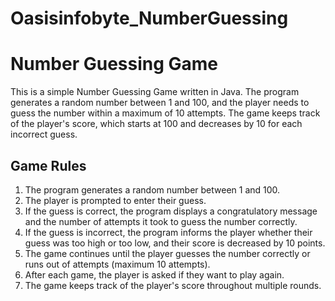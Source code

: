# Oasisinfobyte_NumberGuessing
# Number Guessing Game
This is a simple Number Guessing Game written in Java. The program generates a random number between 1 and 100, and the player needs to guess the number within a maximum of 10 attempts. The game keeps track of the player's score, which starts at 100 and decreases by 10 for each incorrect guess.
## Game Rules
1. The program generates a random number between 1 and 100.
2. The player is prompted to enter their guess.
3. If the guess is correct, the program displays a congratulatory message and the number of attempts it took to guess the number correctly.
4. If the guess is incorrect, the program informs the player whether their guess was too high or too low, and their score is decreased by 10 points.
5. The game continues until the player guesses the number correctly or runs out of attempts (maximum 10 attempts).
6. After each game, the player is asked if they want to play again.
7. The game keeps track of the player's score throughout multiple rounds.
